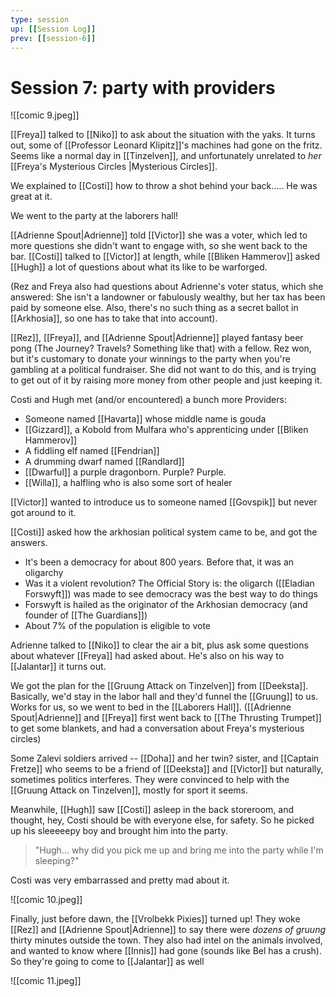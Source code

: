 ```yaml
---
type: session
up: [[Session Log]]
prev: [[session-6]]
---
```

# Session 7: party with providers
![[comic 9.jpeg]]

[[Freya]] talked to [[Niko]] to ask about the situation with the yaks. It turns out, some of [[Professor Leonard Klipitz]]'s machines had gone on the fritz. Seems like a normal day in [[Tinzelven]], and unfortunately unrelated to *her* [[Freya's Mysterious Circles |Mysterious Circles]].

We explained to [[Costi]] how to throw a shot behind your back..... He was great at it. 

We went to the party at the laborers hall! 

[[Adrienne Spout|Adrienne]] told [[Victor]] she was a voter, which led to more questions she didn't want to engage with, so she went back to the bar. [[Costi]] talked to [[Victor]] at length, while [[Bliken Hammerov]] asked [[Hugh]] a lot of questions about what its like to be warforged. 

(Rez and Freya also had questions about Adrienne's voter status, which she answered: She isn't a landowner or fabulously wealthy, but her tax has been paid by someone else. Also, there's no such thing as a secret ballot in [[Arkhosia]], so one has to take that into account).

[[Rez]], [[Freya]], and [[Adrienne Spout|Adrienne]] played fantasy beer pong (The Journey? Travels? Something like that) with a fellow. Rez won, but it's customary to donate your winnings to the party when you're gambling at a political fundraiser. She did not want to do this, and is trying to get out of it by raising more money from other people and just keeping it.

Costi and Hugh met (and/or encountered) a bunch more Providers:
* Someone named [[Havarta]] whose middle name is gouda
* [[Gizzard]], a Kobold from Mulfara who's apprenticing under [[Bliken Hammerov]]
* A fiddling elf named [[Fendrian]]
* A drumming dwarf named [[Randlard]]
* [[Dwarful]] a purple dragonborn. Purple? Purple.
* [[Willa]], a halfling who is also some sort of healer

[[Victor]] wanted to introduce us to someone named [[Govspik]] but never got around to it. 

[[Costi]] asked how the arkhosian political system came to be, and got the answers. 
- It's been a democracy for about 800 years. Before that, it was an oligarchy
- Was it a violent revolution? The Official Story is: the oligarch ([[Eladian Forswyft]]) was made to see democracy was the best way to do things 
- Forswyft is hailed as the originator of the Arkhosian democracy (and founder of [[The Guardians]])
- About 7% of the population is eligible to vote

Adrienne talked to [[Niko]] to clear the air a bit, plus ask some questions about whatever [[Freya]] had asked about. He's also on his way to [[Jalantar]] it turns out.

We got the plan for the [[Gruung Attack on Tinzelven]] from [[Deeksta]]. Basically, we'd stay in the labor hall and they'd funnel the [[Gruung]] to us. Works for us, so we went to bed in the [[Laborers Hall]]. ([[Adrienne Spout|Adrienne]] and [[Freya]] first went back to [[The Thrusting Trumpet]] to get some blankets, and had a conversation about Freya's mysterious circles)

Some Zalevi soldiers arrived -- [[Doha]] and her twin? sister, and [[Captain Fretze]] who seems to be a friend of [[Deeksta]] and [[Victor]] but naturally, sometimes politics interferes. They were convinced to help with the [[Gruung Attack on Tinzelven]], mostly for sport it seems.

Meanwhile, [[Hugh]] saw [[Costi]] asleep in the back storeroom, and thought, hey, Costi should be with everyone else, for safety. So he picked up his sleeeeepy boy and brought him into the party. 

> "Hugh... why did you pick me up and bring me into the party while I'm sleeping?"

Costi was very embarrassed and pretty mad about it.

![[comic 10.jpeg]]

Finally, just before dawn, the [[Vrolbekk Pixies]] turned up! They woke [[Rez]] and [[Adrienne Spout|Adrienne]] to say there were *dozens of gruung* thirty minutes outside the town. They also had intel on the animals involved, and wanted to know where [[Innis]] had gone (sounds like Bel has a crush). So they're going to come to [[Jalantar]] as well

![[comic 11.jpeg]]
